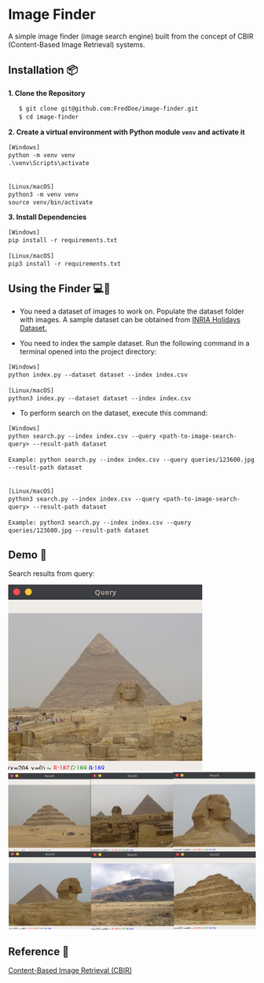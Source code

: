 # Image Finder
A simple image finder (image search engine) built from the concept of CBIR (Content-Based Image Retrieval) systems.


## Installation :package:
**1. Clone the Repository**

```bash
   $ git clone git@github.com:FredDoe/image-finder.git
   $ cd image-finder
```

**2. Create a virtual environment with Python module `venv` and activate it**

```
[Windows]
python -m venv venv
.\venv\Scripts\activate


[Linux/macOS] 
python3 -m venv venv
source venv/bin/activate
```

**3. Install Dependencies**

```
[Windows]
pip install -r requirements.txt

[Linux/macOS]
pip3 install -r requirements.txt
```

## Using the Finder :computer::mag_right: 
* You need a dataset of images to work on. Populate the dataset folder with images. A sample dataset can be obtained from <a href="http://lear.inrialpes.fr/people/jegou/data.php">INRIA Holidays Dataset.</a>

* You need to index the sample dataset. Run the following command in a terminal opened into the project directory:

```
[Windows]
python index.py --dataset dataset --index index.csv

[Linux/macOS]
python3 index.py --dataset dataset --index index.csv
```

* To perform search on the dataset, execute this command:
```
[Windows]
python search.py --index index.csv --query <path-to-image-search-query> --result-path dataset

Example: python search.py --index index.csv --query queries/123600.jpg --result-path dataset


[Linux/macOS]
python3 search.py --index index.csv --query <path-to-image-search-query> --result-path dataset

Example: python3 search.py --index index.csv --query queries/123600.jpg --result-path dataset
```

## Demo :movie_camera:
   Search results from query:
   
   ![](result/query.png)
   ![](result/results.png)

## Reference :book:
<a href="https://en.wikipedia.org/wiki/Content-based_image_retrieval">Content-Based Image Retrieval (CBIR)</a>
